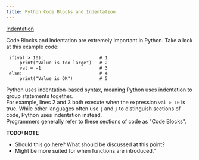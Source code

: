 ```yaml
---
title: Python Code Blocks and Indentation
---
```

<a href='https://docs.python.org/3/reference/lexical_analysis.html#indentation' target='_blank' rel='nofollow'>Indentation</a>

Code Blocks and Indentation are extremely important in Python.  Take a look at this example code:
 
     if(val > 10):                     # 1
         print("Value is too large")   # 2
         val = -1                      # 3
     else:                             # 4
         print("Value is OK")          # 5
         
 Python uses indentation-based syntax, meaning Python uses indentation to group statements together.  
 For example, lines 2 and 3 both execute when the expression `val > 10` is true.  While other 
 languages often use `{` and `}` to distinguish sections of code, Python uses indentation instead.  
 Programmers generally refer to these sections of code as "Code Blocks".
 
 

**TODO: NOTE**

*   Should this go here? What should be discussed at this point?
*   Might be more suited for when functions are introduced."
